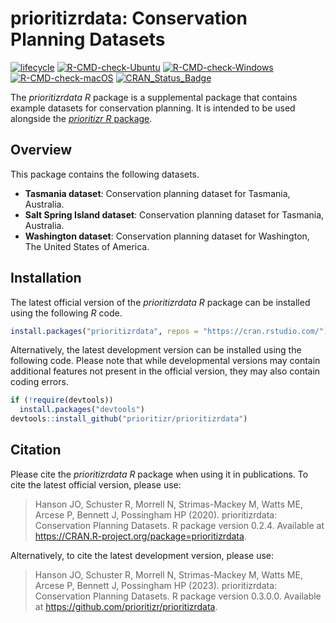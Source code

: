 
<!--- README.md is generated from README.Rmd. Please edit that file -->

# prioritizrdata: Conservation Planning Datasets

[![lifecycle](https://img.shields.io/badge/Lifecycle-stable-brightgreen.svg)](https://www.tidyverse.org/lifecycle/#stable)
[![R-CMD-check-Ubuntu](https://img.shields.io/github/actions/workflow/status/prioritizr/prioritizrdata/R-CMD-check-ubuntu.yaml?branch=master&label=Ubuntu)](https://github.com/prioritizr/prioritizrdata/actions)
[![R-CMD-check-Windows](https://img.shields.io/github/actions/workflow/status/prioritizr/prioritizrdata/R-CMD-check-windows.yaml?branch=master&label=Windows)](https://github.com/prioritizr/prioritizrdata/actions)
[![R-CMD-check-macOS](https://img.shields.io/github/actions/workflow/status/prioritizr/prioritizrdata/R-CMD-check-macos.yaml?branch=master&label=macOS)](https://github.com/prioritizr/prioritizrdata/actions)
[![CRAN\_Status\_Badge](http://www.r-pkg.org/badges/version/prioritizrdata)](https://CRAN.R-project.org/package=prioritizrdata)

The *prioritizrdata R* package is a supplemental package that contains
example datasets for conservation planning. It is intended to be used
alongside the [*prioritizr R* package](https://prioritizr.net).

## Overview

This package contains the following datasets.

-   **Tasmania dataset**: Conservation planning dataset for Tasmania,
    Australia.
-   **Salt Spring Island dataset**: Conservation planning dataset for
    Tasmania, Australia.
-   **Washington dataset**: Conservation planning dataset for
    Washington, The United States of America.

## Installation

The latest official version of the *prioritizrdata R* package can be
installed using the following *R* code.

``` r
install.packages("prioritizrdata", repos = "https://cran.rstudio.com/")
```

Alternatively, the latest development version can be installed using the
following code. Please note that while developmental versions may
contain additional features not present in the official version, they
may also contain coding errors.

``` r
if (!require(devtools))
  install.packages("devtools")
devtools::install_github("prioritizr/prioritizrdata")
```

## Citation

Please cite the *prioritizrdata R* package when using it in
publications. To cite the latest official version, please use:

> Hanson JO, Schuster R, Morrell N, Strimas-Mackey M, Watts ME, Arcese
> P, Bennett J, Possingham HP (2020). prioritizrdata: Conservation
> Planning Datasets. R package version 0.2.4. Available at
> <https://CRAN.R-project.org/package=prioritizrdata>.

Alternatively, to cite the latest development version, please use:

> Hanson JO, Schuster R, Morrell N, Strimas-Mackey M, Watts ME, Arcese
> P, Bennett J, Possingham HP (2023). prioritizrdata: Conservation
> Planning Datasets. R package version 0.3.0.0. Available at
> <https://github.com/prioritizr/prioritizrdata>.
